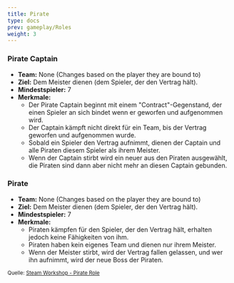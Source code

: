 ```yaml
---
title: Pirate
type: docs
prev: gameplay/Roles
weight: 3
---
```


### Pirate Captain

- **Team:** None (Changes based on the player they are bound to)
- **Ziel:** Dem Meister dienen (dem Spieler, der den Vertrag hält).
- **Mindestspieler:** 7
- **Merkmale:**
  - Der Pirate Captain beginnt mit einem "Contract"-Gegenstand, der einen Spieler an sich bindet wenn er geworfen und aufgenommen wird.
  - Der Captain kämpft nicht direkt für ein Team, bis der Vertrag geworfen und aufgenommen wurde.
  - Sobald ein Spieler den Vertrag aufnimmt, dienen der Captain und alle Piraten diesem Spieler als ihrem Meister.
  - Wenn der Captain stirbt wird ein neuer aus den Piraten ausgewählt, die Piraten sind dann aber nicht mehr an diesen Captain gebunden.

### Pirate

- **Team:** None (Changes based on the player they are bound to)
- **Ziel:** Dem Meister dienen (dem Spieler, der den Vertrag hält).
- **Mindestspieler:** 7
- **Merkmale:**
  - Piraten kämpfen für den Spieler, der den Vertrag hält, erhalten jedoch keine Fähigkeiten von ihm.
  - Piraten haben kein eigenes Team und dienen nur ihrem Meister.
  - Wenn der Meister stirbt, wird der Vertrag fallen gelassen, und wer ihn aufnimmt, wird der neue Boss der Piraten.

<small>Quelle: [Steam Workshop - Pirate Role](https://steamcommunity.com/sharedfiles/filedetails/?id=1737101500)</small>
